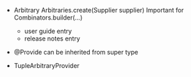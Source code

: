 - Arbitrary<T> Arbitraries.create(Supplier<T> supplier)
  Important for Combinators.builder(...)
  - user guide entry
  - release notes entry
  
- @Provide can be inherited from super type
  
- TupleArbitraryProvider


